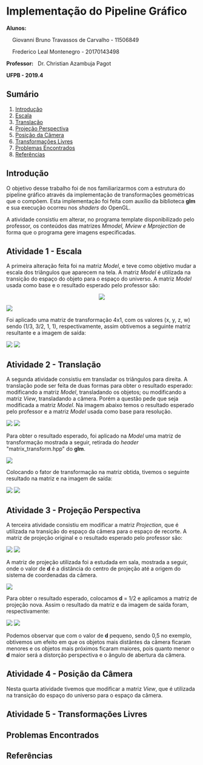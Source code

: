 <h1> Implementação do Pipeline Gráfico </h1>
<p><b>Alunos:</b> </p>
<p>&nbsp;&nbsp;&nbsp; Giovanni Bruno Travassos de Carvalho - 11506849</p>
<p>&nbsp;&nbsp;&nbsp;	Frederico Leal Montenegro - 20170143498</p>
<p><b>Professor:</b>&nbsp;&nbsp; Dr. Christian Azambuja Pagot</p>
<p><b>UFPB - 2019.4</b></p>

<h2> Sumário </h2> 
<ol>
	<li><a href="https://github.com/GiovanniBru/CG/tree/master/Trabalho%203%20-%20Implementa%C3%A7%C3%A3o%20do%20Pipeline%20Gr%C3%A1fico#introdu%C3%A7%C3%A3o">Introdução</a></li>
	<li><a href="https://github.com/GiovanniBru/CG/tree/master/Trabalho%203%20-%20Implementa%C3%A7%C3%A3o%20do%20Pipeline%20Gr%C3%A1fico#atividade-1---escala">Escala</a></li>
	<li><a href="https://github.com/GiovanniBru/CG/tree/master/Trabalho%203%20-%20Implementa%C3%A7%C3%A3o%20do%20Pipeline%20Gr%C3%A1fico#atividade-2---transla%C3%A7%C3%A3o">Translação</a></li>
	<li><a href="https://github.com/GiovanniBru/CG/tree/master/Trabalho%203%20-%20Implementa%C3%A7%C3%A3o%20do%20Pipeline%20Gr%C3%A1fico#atividade-3---proje%C3%A7%C3%A3o-perspectiva">Projeção Perspectiva</a></li>
	<li><a href="https://github.com/GiovanniBru/CG/tree/master/Trabalho%203%20-%20Implementa%C3%A7%C3%A3o%20do%20Pipeline%20Gr%C3%A1fico#atividade-4---posi%C3%A7%C3%A3o-da-c%C3%A2mera">Posição da Câmera</a></li>
	<li><a href="https://github.com/GiovanniBru/CG/tree/master/Trabalho%203%20-%20Implementa%C3%A7%C3%A3o%20do%20Pipeline%20Gr%C3%A1fico#atividade-5---transforma%C3%A7%C3%B5es-livres">Transformações Livres</a></li>
	<li><a href="https://github.com/GiovanniBru/CG/blob/master/Trabalho%203%20-%20Implementa%C3%A7%C3%A3o%20do%20Pipeline%20Gr%C3%A1fico/README.md#problemas-encontrados">Problemas Encontrados</a></li>
	<li><a href="https://github.com/GiovanniBru/CG/tree/master/Trabalho%203%20-%20Implementa%C3%A7%C3%A3o%20do%20Pipeline%20Gr%C3%A1fico#refer%C3%AAncias">Referências</a></li>
</ol>

<h2>Introdução</h2>
<p>O objetivo desse trabalho foi de nos familiarizarmos com a estrutura do pipeline gráfico através da implementação de transformações geométricas que o compõem. Esta implementação foi feita com auxílio da biblioteca <b>glm</b> e sua execução ocorreu nos <i>shaders</i> do OpenGL.</p>
<p>A atividade consistiu em alterar, no programa template disponibilizado pelo professor, os conteúdos das matrizes <i>Mmodel, Mview e Mprojection</i> de forma que o programa gere imagens especificadas.</p>

<h2>Atividade 1 - Escala</h2>
<p> A primeira alteração feita foi na matriz <i>Model</i>, e teve como objetivo mudar a escala dos triângulos que aparecem na tela. A matriz <i>Model</i> é utilizada na transição do espaço do objeto para o espaço do universo. A matriz <i>Model</i> usada como base e o resultado esperado pelo professor são:</p>

<p align="center"><img src = "https://github.com/GiovanniBru/CG/blob/master/Trabalho%203%20-%20Implementa%C3%A7%C3%A3o%20do%20Pipeline%20Gr%C3%A1fico/Imagens/model-original.jpeg"></p>
<img src = "https://github.com/GiovanniBru/CG/blob/master/Trabalho%203%20-%20Implementa%C3%A7%C3%A3o%20do%20Pipeline%20Gr%C3%A1fico/Imagens/ativ1-prof.PNG">
<p>Foi aplicado uma matriz de transformação 4x1, com os valores (x, y, z, w) sendo (1/3, 3/2, 1, 1), respectivamente, assim obtivemos a seguinte matriz resultante e a imagem de saída:</p> 
<img src = "https://github.com/GiovanniBru/CG/blob/master/Trabalho%203%20-%20Implementa%C3%A7%C3%A3o%20do%20Pipeline%20Gr%C3%A1fico/Imagens/ativ1-matriz.PNG">
<img src = "https://github.com/GiovanniBru/CG/blob/master/Trabalho%203%20-%20Implementa%C3%A7%C3%A3o%20do%20Pipeline%20Gr%C3%A1fico/Imagens/ativ1-resultado.PNG">

<h2>Atividade 2 - Translação</h2>
<p> A segunda atividade consistiu em transladar os triângulos para direita. A translação pode ser feita de duas formas para obter o resultado esperado: modificando a matriz <i>Model</i>, transladando os objetos; ou modificando a matriz <i>View</i>, transladando a câmera. Porém a questão pede que seja modificada a matriz <i>Model</i>. Na imagem abaixo temos o resultado esperado pelo professor e a matriz <i>Model</i> usada como base para resolução. </p>
<img src = "https://github.com/GiovanniBru/CG/blob/master/Trabalho%203%20-%20Implementa%C3%A7%C3%A3o%20do%20Pipeline%20Gr%C3%A1fico/Imagens/ativ2-prof.PNG">
<img src = "https://github.com/GiovanniBru/CG/blob/master/Trabalho%203%20-%20Implementa%C3%A7%C3%A3o%20do%20Pipeline%20Gr%C3%A1fico/Imagens/model-original.jpeg">
<p>Para obter o resultado esperado, foi aplicado na <i>Model</i> uma matriz de transformação mostrada a seguir, retirada do <i>header</i> "matrix_transform.hpp" do <b>glm</b>.  </p>
<img src = "https://github.com/GiovanniBru/CG/blob/master/Trabalho%203%20-%20Implementa%C3%A7%C3%A3o%20do%20Pipeline%20Gr%C3%A1fico/Imagens/ativ2-transform.jpg">
<p>Colocando o fator de transformação na matriz obtida, tivemos o seguinte resultado na matriz e na imagem de saída: </p>
<img src = "https://github.com/GiovanniBru/CG/blob/master/Trabalho%203%20-%20Implementa%C3%A7%C3%A3o%20do%20Pipeline%20Gr%C3%A1fico/Imagens/ativ2-matriz.jpg">
<img src = "https://github.com/GiovanniBru/CG/blob/master/Trabalho%203%20-%20Implementa%C3%A7%C3%A3o%20do%20Pipeline%20Gr%C3%A1fico/Imagens/ativ2-resultado.PNG">

<h2>Atividade 3 - Projeção Perspectiva</h2>
<p> A terceira atividade consistiu em modificar a matriz <i>Projection</i>, que é utilizada na transição do espaço da câmera para o espaço de recorte. A matriz de projeção original e o resultado esperado pelo professor são: </p>
<img src = "https://github.com/GiovanniBru/CG/blob/master/Trabalho%203%20-%20Implementa%C3%A7%C3%A3o%20do%20Pipeline%20Gr%C3%A1fico/Imagens/matriz-projection.PNG">
<img src = "https://github.com/GiovanniBru/CG/blob/master/Trabalho%203%20-%20Implementa%C3%A7%C3%A3o%20do%20Pipeline%20Gr%C3%A1fico/Imagens/ativ3-prof.PNG">
<p> A matriz de projeção utilizada foi a estudada em sala, mostrada a seguir, onde o valor de <b>d</b> é a distância do centro de projeção até a origem do sistema de coordenadas da câmera. </p>
<img src = "https://github.com/GiovanniBru/CG/blob/master/Trabalho%203%20-%20Implementa%C3%A7%C3%A3o%20do%20Pipeline%20Gr%C3%A1fico/Imagens/projection.PNG">
<p>Para obter o resultado esperado, colocamos <b>d</b> = 1/2 e aplicamos a matriz de projeção nova. Assim o resultado da matriz e da imagem de saída foram, respectivamente: </p>
<img src = "https://github.com/GiovanniBru/CG/blob/master/Trabalho%203%20-%20Implementa%C3%A7%C3%A3o%20do%20Pipeline%20Gr%C3%A1fico/Imagens/ativ3-matriz.jpeg">
<img src = "https://github.com/GiovanniBru/CG/blob/master/Trabalho%203%20-%20Implementa%C3%A7%C3%A3o%20do%20Pipeline%20Gr%C3%A1fico/Imagens/ativ3-resultado.PNG">
<p>Podemos observar que com o valor de <b>d</b> pequeno, sendo 0,5 no exemplo, obtivemos um efeito em que os objetos mais distântes da câmera ficaram menores e os objetos mais próximos ficaram maiores, pois quanto menor o <b>d</b> maior será a distorção perspectiva e o ângulo de abertura da câmera. </p>  

<h2>Atividade 4 - Posição da Câmera</h2>
<p> Nesta quarta atividade tivemos que modificar a matriz <i>View</i>, que é utilizada na transição do espaço do universo para o espaço da câmera.   </p>

<h2>Atividade 5 - Transformações Livres</h2>
<p>    </p> 

<h2>Problemas Encontrados</h2>

<h2>Referências</h2>

<img src = "">
